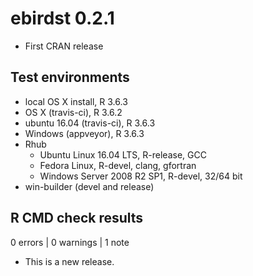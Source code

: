 # ebirdst 0.2.1

- First CRAN release

## Test environments

- local OS X install, R 3.6.3
- OS X (travis-ci), R 3.6.2
- ubuntu 16.04 (travis-ci), R 3.6.3
- Windows (appveyor), R 3.6.3
- Rhub
  - Ubuntu Linux 16.04 LTS, R-release, GCC
  - Fedora Linux, R-devel, clang, gfortran
  - Windows Server 2008 R2 SP1, R-devel, 32/64 bit
- win-builder (devel and release)

## R CMD check results

0 errors | 0 warnings | 1 note

- This is a new release.

